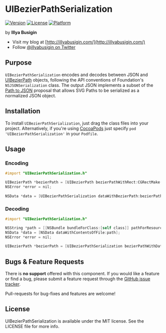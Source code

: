 UIBezierPathSerialization
=========================

[![Version](https://img.shields.io/cocoapods/v/UIBezierPathSerialization.svg?style=flat)](https://github.com/illyabusigin/UIBezierPathSerialization)
[![License](https://img.shields.io/cocoapods/l/UIBezierPathSerialization.svg?style=flat)](https://github.com/illyabusigin/UIBezierPathSerialization)
[![Platform](https://img.shields.io/cocoapods/p/UIBezierPathSerialization.svg?style=flat)](https://github.com/illyabusigin/UIBezierPathSerialization)


by **Illya Busigin**

- Visit my blog at [http://illyabusigin.com/](http://illyabusigin.com/)
- Follow [@illyabusigin on Twitter](http://twitter.com/illyabusigin)

## Purpose

`UIBezierPathSerialization` encodes and decodes between JSON and [UIBezierPath](https://developer.apple.com/library/ios/documentation/uikit/reference/UIBezierPath_class/Reference/Reference.html) objects, following the API conventions of Foundation's `NSJSONSerialization` class. The output JSON implements a subset of the [Path to JSON](http://www.w3.org/Graphics/SVG/WG/wiki/Path_toJSON) proposal that allows SVG Paths to be serialized as a normalized JSON object.

## Installation

To install `UIBezierPathSerialization`, just drag the class files into your project. Alternatively, if you're using [CocoaPods](http://cocoapods.org) just specify `pod 'UIBezierPathSerialization'` in your `Podfile`.

## Usage

### Encoding

```objective-c
#import "UIBezierPathSerialization.h"

UIBezierPath *bezierPath = [UIBezierPath bezierPathWithRect:CGRectMake(0, 0, 100, 100)];
NSError *error = nil;
    
NSData *data = [UIBezierPathSerialization dataWithBezierPath:bezierPath options:0 error:&error];
```

### Decoding

```objective-c
#import "UIBezierPathSerialization.h"

NSString *path = [[NSBundle bundleForClass:[self class]] pathForResource:@"simple_path" ofType:@"json"];
NSData *data = [NSData dataWithContentsOfFile:path];
NSError *error = nil;
    
UIBezierPath *bezierPath = [UIBezierPathSerialization bezierPathWithData:data options:0 error:&error];
```

## Bugs & Feature Requests

There is **no support** offered with this component. If you would like a feature or find a bug, please submit a feature request through the [GitHub issue tracker](http://github.com/illyabusigin/UIBezierPathSerialization/issues).

Pull-requests for bug-fixes and features are welcome!

## License

UIBezierPathSerialization is available under the MIT license. See the LICENSE file for more info.
